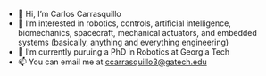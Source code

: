 - 👋 Hi, I’m Carlos Carrasquillo
- 👀 I’m interested in robotics, controls, artificial intelligence, biomechanics, spacecraft, mechanical actuators, and embedded systems (basically, anything and everything engineering)
- 🌱 I’m currently puruing a PhD in Robotics at Georgia Tech
- 📫 You can email me at ccarrasquillo3@gatech.edu

<!---
CarlosCarrasGT/CarlosCarrasGT is a ✨ special ✨ repository because its `README.md` (this file) appears on your GitHub profile.
You can click the Preview link to take a look at your changes.
--->
